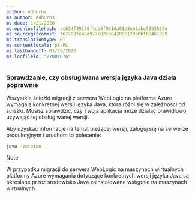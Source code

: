 ```yaml
---
author: edburns
ms.author: edburns
ms.date: 1/21/2020
ms.openlocfilehash: cc634f89170f4db6f961da91e3eb3abe7393539d
ms.sourcegitcommit: 367780fe48d977c82cb84208c128b0bf694b1029
ms.translationtype: HT
ms.contentlocale: pl-PL
ms.lasthandoff: 01/29/2020
ms.locfileid: "77001076"
---
```

### <a name="validate-that-the-supported-java-version-works-correctly"></a>Sprawdzanie, czy obsługiwana wersja języka Java działa poprawnie

Wszystkie ścieżki migracji z serwera WebLogic na platformę Azure wymagają konkretnej wersji języka Java, która różni się w zależności od ścieżki. Musisz sprawdzić, czy Twoja aplikacja może działać prawidłowo, używając tej obsługiwanej wersji.

Aby uzyskać informacje na temat bieżącej wersji, zaloguj się na serwerze produkcyjnym i uruchom to polecenie:

```bash
java -version
```

> [!NOTE]
> W przypadku migracji do serwera WebLogic na maszynach wirtualnych platformy Azure wymagania dotyczące konkretnych wersji języka Java są określane przez środowisko Java zainstalowane wstępnie na maszynach wirtualnych.
